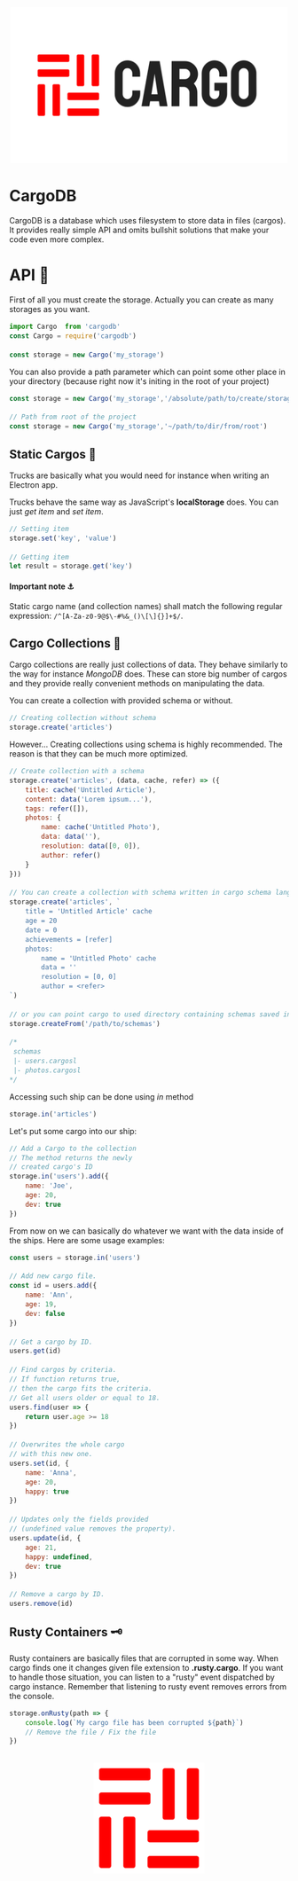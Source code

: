 <div align="center">
  <img src="arts/logo-banner.png" width="500">
</div>

# CargoDB

CargoDB is a database which uses filesystem to store data in files (cargos). It provides really simple API and omits bullshit solutions that make your code even more complex.

# API 🎍

First of all you must create the storage.
Actually you can create as many storages as you want.

```js
import Cargo  from 'cargodb'
const Cargo = require('cargodb')

const storage = new Cargo('my_storage')
```

You can also provide a path parameter which can point some other place in your directory
(because right now it's initing in the root of your project)

```js
const storage = new Cargo('my_storage','/absolute/path/to/create/storage')

// Path from root of the project
const storage = new Cargo('my_storage','~/path/to/dir/from/root')
```

## Static Cargos 🚛

Trucks are basically what you would need 
for instance when writing an Electron app.

Trucks behave the same way as JavaScript's **localStorage** does.
You can just *get item* and *set item*.

```js
// Setting item
storage.set('key', 'value')

// Getting item
let result = storage.get('key')
```

#### Important note ⚓

Static cargo name (and collection names) shall match the following regular expression: `/^[A-Za-z0-9@$\-#%&_()\[\]{}]+$/`. 

## Cargo Collections 🚢

Cargo collections are really just collections of data. They behave similarly to the way for instance *MongoDB*  does. These can store big number of cargos and they provide really convenient methods on manipulating the data.

You can create a collection with provided schema or without.

```js
// Creating collection without schema
storage.create('articles')
```

However... Creating collections using schema is highly recommended. The reason is that they can be much more optimized.

```js
// Create collection with a schema
storage.create('articles', (data, cache, refer) => ({
    title: cache('Untitled Article'),
    content: data('Lorem ipsum...'),
    tags: refer([]),
    photos: {
        name: cache('Untitled Photo'),
        data: data(''),
        resolution: data([0, 0]),
        author: refer()
    }
}))

// You can create a collection with schema written in cargo schema language
storage.create('articles', `
    title = 'Untitled Article' cache
    age = 20
    date = 0
    achievements = [refer]
    photos:
        name = 'Untitled Photo' cache
        data = ''
        resolution = [0, 0]
        author = <refer>
`)

// or you can point cargo to used directory containing schemas saved in files
storage.createFrom('/path/to/schemas')

/*
 schemas
 |- users.cargosl
 |- photos.cargosl
*/
```

Accessing such ship can be done using *in* method

```js
storage.in('articles')
```

Let's put some cargo into our ship:

```js
// Add a Cargo to the collection
// The method returns the newly 
// created cargo's ID
storage.in('users').add({
    name: 'Joe',
    age: 20,
    dev: true
})
```

From now on we can basically do whatever we want with the data inside of the ships. Here are some usage examples:

```js
const users = storage.in('users')

// Add new cargo file.
const id = users.add({
    name: 'Ann',
    age: 19,
    dev: false
})

// Get a cargo by ID.
users.get(id)

// Find cargos by criteria.
// If function returns true,
// then the cargo fits the criteria.
// Get all users older or equal to 18.
users.find(user => {
    return user.age >= 18
})

// Overwrites the whole cargo
// with this new one.
users.set(id, {
    name: 'Anna',
    age: 20,
    happy: true
})

// Updates only the fields provided
// (undefined value removes the property).
users.update(id, {
    age: 21,
    happy: undefined,
    dev: true    
})

// Remove a cargo by ID.
users.remove(id)
```

## Rusty Containers 🗝️

Rusty containers are basically files that are corrupted in some way. When cargo finds one it changes given file extension to **.rusty.cargo**. If you want to handle those situation, you can listen to a "rusty" event dispatched by cargo instance. Remember that listening to rusty event removes errors from the console.

```js
storage.onRusty(path => {
    console.log(`My cargo file has been corrupted ${path}`)
    // Remove the file / Fix the file
})
```

<div align="center">
    <br>
    <img src="arts/logo.png" width="200">
</div>
